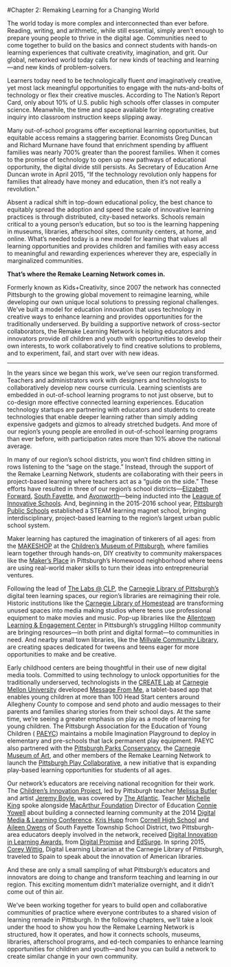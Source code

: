 #Chapter 2: Remaking Learning for a Changing World

The world today is more complex and interconnected than ever before. Reading, writing, and arithmetic, while still essential, simply aren’t enough to prepare young people to thrive in the digital age. Communities need to come together to build on the basics and connect students with hands-on learning experiences that cultivate creativity, imagination, and grit. Our global, networked world today calls for new kinds of teaching and learning—and new kinds of problem-solvers.

Learners today need to be technologically fluent _and_ imaginatively creative, yet most lack meaningful opportunities to engage with the nuts-and-bolts of technology or flex their creative muscles. According to The Nation’s Report Card, only about 10% of U.S. public high schools offer classes in computer science. Meanwhile, the time and space available for integrating creative inquiry into classroom instruction keeps slipping away.

Many out-of-school programs offer exceptional learning opportunities, but equitable access remains a staggering barrier. Economists Greg Duncan and Richard Murnane have found that enrichment spending by affluent families was nearly 700% greater than the poorest families. When it comes to the promise of technology to open up new pathways of educational opportunity, the digital divide still persists. As Secretary of Education Arne Duncan wrote in April 2015, “If the technology revolution only happens for families that already have money and education, then it’s not really a revolution.”

Absent a radical shift in top-down educational policy, the best chance to equitably spread the adoption and speed the scale of innovative learning practices is through distributed, city-based networks. Schools remain critical to a young person’s education, but so too is the learning happening in museums, libraries, afterschool sites, community centers, at home, and online. What’s needed today is a new model for learning that values all learning opportunities and provides children and families with easy access to meaningful and rewarding experiences wherever they are, especially in marginalized communities.

**That’s where the Remake Learning Network comes in.**

Formerly known as Kids+Creativity, since 2007 the network has connected Pittsburgh to the growing global movement to reimagine learning, while developing our own unique local solutions to pressing regional challenges. We’ve built a model for education innovation that uses technology in creative ways to enhance learning and provides opportunities for the traditionally underserved. By building a supportive network of cross-sector collaborators, the Remake Learning Network is helping educators and innovators provide _all_ children and youth with opportunities to develop their own interests, to work collaboratively to find creative solutions to problems, and to experiment, fail, and start over with new ideas.

---

In the years since we began this work, we’ve seen our region transformed. Teachers and administrators work with designers and technologists to collaboratively develop new course curricula. Learning scientists are embedded in out-of-school learning programs to not just observe, but to co-design more effective connected learning experiences. Education technology startups are partnering with educators and students to create technologies that enable deeper learning rather than simply adding expensive gadgets and gizmos to already stretched budgets. And more of our region’s young people are enrolled in out-of-school learning programs than ever before, with participation rates more than 10% above the national average.

In many of our region’s school districts, you won’t find children sitting in rows listening to the “sage on the stage.” Instead, through the support of the Remake Learning Network, students are collaborating with their peers in project-based learning where teachers act as a “guide on the side.” These efforts have resulted in three of our region’s school districts—[Elizabeth Forward](http://remakelearning.org/organization/elizabeth-forward-school-district/), [South Fayette](http://remakelearning.org/organization/south-fayette-school-district/), and [Avonworth](http://remakelearning.org/organization/avonworth-school-district-2/)—being inducted into the [League of Innovative Schools](http://www.digitalpromise.org/initiatives/league-of-innovative-schools). And, beginning in the 2015-2016 school year, [Pittsburgh Public Schools](http://www.pps.k12.pa.us/site/default.aspx?PageID=1) established a STEAM learning magnet school, bringing interdisciplinary, project-based learning to the region’s largest urban public school system.

Maker learning has captured the imagination of tinkerers of all ages: from the [MAKESHOP](http://remakelearning.org/project/makeshop/) at the [Children’s Museum of Pittsburgh](http://remakelearning.org/organization/childrens-museum/), where families learn together through hands-on, DIY creativity to community makerspaces like the [Maker’s Place](http://remakelearning.org/organization/makers-place/) in Pittsburgh’s Homewood neighborhood where teens are using real-world maker skills to turn their ideas into entrepreneurial ventures.

Following the lead of [The Labs @ CLP](http://remakelearning.org/project/labs-at-clp/), the [Carnegie Library of Pittsburgh’s](http://remakelearning.org/organization/carnegie-library/) digital teen learning spaces, our region’s libraries are reimagining their role. Historic institutions like the [Carnegie Library of Homestead](http://remakelearning.org/organization/carnegie-library-of-homestead/) are transforming unused spaces into media making studios where teens use professional equipment to make movies and music. Pop-up libraries like the [Allentown Learning & Engagement Center](http://remakelearning.org/organization/alec/) in Pittsburgh’s struggling Hilltop community are bringing resources—in both print and digital format—to communities in need. And nearby small town libraries, like the [Millvale Community Library](http://remakelearning.org/organization/millvale-community-library/), are creating spaces dedicated for tweens and teens eager for more opportunities to make and be creative.

Early childhood centers are being thoughtful in their use of new digital media tools. Committed to using technology to unlock opportunities for the traditionally underserved, technologists in the [CREATE Lab](http://remakelearning.org/organization/carnegie-mellon/carnegie-mellon-school-computer-science/robotics-institute/create-lab/) at [Carnegie Mellon University](http://remakelearning.org/tag/carnegie-mellon-university/) developed [Message From Me](http://remakelearning.org/project/message-from-me/), a tablet-based app that enables young children at more than 100 Head Start centers around Allegheny County to compose and send photo and audio messages to their parents and families sharing stories from their school days. At the same time, we’re seeing a greater emphasis on play as a mode of learning for young children. The Pittsburgh Association for the Education of Young Children ( [PAEYC](http://remakelearning.org/organization/pittsburgh-association-for-the-education-of-young-children/)) maintains a mobile Imagination Playground to deploy in elementary and pre-schools that lack permanent play equipment. PAEYC also partnered with the [Pittsburgh Parks Conservancy](http://remakelearning.org/organization/pittsburgh-parks-conservancy/), the [Carnegie Museum of Art](http://remakelearning.org/organization/carnegie-museums/carnegie-museum-art/), and other members of the Remake Learning Network to launch the [Pittsburgh Play Collaborative](http://remakelearning.org/organization/playful-pittsburgh-collaborative/), a new initiative that is expanding play-based learning opportunities for students of all ages.

Our network’s educators are receiving national recognition for their work. The [Children’s Innovation Project](http://remakelearning.org/project/childrens-innovation-project/), led by Pittsburgh teacher [Melissa Butler](http://remakelearning.org/person/butler-melissa/) and artist [Jeremy Boyle](http://remakelearning.org/person/boyle-jeremy/), was covered by [The Atlantic](http://www.theatlantic.com/education/archive/2014/11/americas-tiniest-innovators-report-from-pittsburgh/382799/). Teacher [Michelle King](http://remakelearning.org/person/king-michelle/) spoke alongside [MacArthur Foundation](http://remakelearning.org/organization/macarthur-foundation/) Director of Education [Connie Yowell](http://www.macfound.org/about/people/177/) about building a connected learning community at the 2014 [Digital Media & Learning Conference](http://dml2015.dmlhub.net/). [Kris Hupp](http://remakelearning.org/person/hupp-kris/) from [Cornell High School](http://remakelearning.org/organization/cornell-school-district/) and [Aileen Owens](http://remakelearning.org/person/owens-aileen/) of South Fayette Township School District, two Pittsburgh-area educators deeply involved in the network, received [Digital Innovation in Learning Awards](http://dilas.org/), from [Digital Promise](http://www.digitalpromise.org/) and [EdSurge](https://www.edsurge.com/). In spring 2015, [Corey Wittig](http://remakelearning.org/person/wittig-corey/), Digital Learning Librarian at the Carnegie Library of Pittsburgh, traveled to Spain to speak about the innovation of American libraries.

And these are only a small sampling of what Pittsburgh’s educators and innovators are doing to change and transform teaching and learning in our region. This exciting momentum didn’t materialize overnight, and it didn’t come out of thin air.

We’ve been working together for years to build open and collaborative communities of practice where everyone contributes to a shared vision of learning remade in Pittsburgh. In the following chapters, we’ll take a look under the hood to show you how the Remake Learning Network is structured, how it operates, and how it connects schools, museums, libraries, afterschool programs, and ed-tech companies to enhance learning opportunities for children and youth—and how you can build a network to create similar change in your own community.
